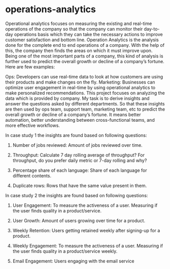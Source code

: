 # operations-analytics
Operational analytics focuses on measuring the existing and real-time operations of the company so that the company can monitor their day-to-day operations basis which they can take the necessary actions to improve customer satisfaction and bottom line. Operation Analytics is the analysis done for the complete end to end operations of a company. With the help of this, the company then finds the areas on which it must improve upon. Being one of the most important parts of a company, this kind of analysis is further used to predict the overall growth or decline of a company’s fortune. Here are few examples:

Ops: Developers can use real-time data to look at how customers are using their products and make changes on the fly.
Marketing: Businesses can optimize user engagement in real-time by using operational analytics to make personalized recommendations.
This project focuses on analyzing the data which is provided by company. My task is to derive insights and answer the questions asked by different departments. So that these insights are then used by ops team, support team, marketing team, etc to predict the overall growth or decline of a company’s fortune. It means better automation, better understanding between cross-functional teams, and more effective workflows.

In case study 1 the insights are found based on following questions:

1. Number of jobs reviewed: Amount of jobs reviewed over time.

2. Throughput: Calculate 7 day rolling average of throughput? For throughput, do you prefer daily metric or 7-day rolling and why?

3. Percentage share of each language: Share of each language for different contents.

4. Duplicate rows: Rows that have the same value present in them.

In case study 2 the insights are found based on following questions:

1. User Engagement: To measure the activeness of a user. Measuring if the user finds quality in a product/service.

2. User Growth: Amount of users growing over time for a product.

3. Weekly Retention: Users getting retained weekly after signing-up for a product.

4. Weekly Engagement: To measure the activeness of a user. Measuring if the user finds quality in a product/service weekly.

5. Email Engagement: Users engaging with the email service
